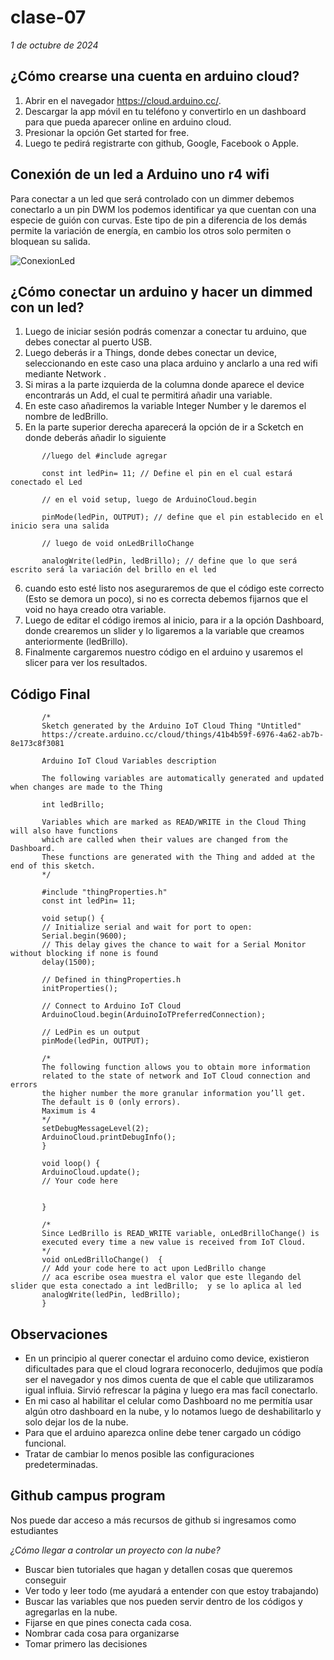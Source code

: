 # clase-07
*1 de octubre de 2024*

## ¿Cómo crearse una cuenta en arduino cloud?

1. Abrir en el navegador https://cloud.arduino.cc/.
2. Descargar la app móvil en tu teléfono y convertirlo en un dashboard para que pueda aparecer online en arduino cloud.
3. Presionar la opción Get started for free.
4. Luego te pedirá registrarte con github, Google, Facebook o Apple.

## Conexión de un led a Arduino uno r4 wifi
Para conectar a un led que será controlado con un dimmer debemos conectarlo a un pin DWM los podemos identificar ya que cuentan con una especie de guión con curvas. Este tipo de pin a diferencia de los demás permite la variación de energía, en cambio los otros solo permiten o bloquean su salida.

 ![ConexionLed](https://github.com/user-attachments/assets/fc270553-770f-4d32-a951-1f9d040a719c)

 ## ¿Cómo conectar un arduino y hacer un dimmed con un led?
 
1. Luego de iniciar sesión podrás comenzar a conectar tu arduino, que debes conectar al puerto USB.
2. Luego deberás ir a Things, donde debes conectar un device, seleccionando en este caso una placa arduino y anclarlo a una red wifi mediante Network .
2. Si miras a la parte izquierda de la columna donde aparece el device encontrarás un Add, el cual te permitirá añadir una variable.
4. En este caso añadiremos la variable Integer Number y le daremos el nombre de ledBrillo.
5. En la parte superior derecha aparecerá la opción de ir a Scketch en donde deberás añadir lo siguiente
```
       //luego del #include agregar

       const int ledPin= 11; // Define el pin en el cual estará conectado el Led

       // en el void setup, luego de ArduinoCloud.begin

       pinMode(ledPin, OUTPUT); // define que el pin establecido en el inicio sera una salida

       // luego de void onLedBrilloChange

       analogWrite(ledPin, ledBrillo); // define que lo que será escrito será la variación del brillo en el led
```
6. cuando esto esté listo nos aseguraremos de que el código este correcto (Esto se demora un poco), si no es correcta debemos fijarnos que el void no haya creado otra variable.
7. Luego de editar el código iremos al inicio, para ir a la opción Dashboard, donde crearemos un slider y lo ligaremos a la variable que creamos anteriormente (ledBrillo).
8. Finalmente cargaremos nuestro código en el arduino y usaremos el slicer para ver los resultados.

## Código Final
```
       /* 
       Sketch generated by the Arduino IoT Cloud Thing "Untitled"
       https://create.arduino.cc/cloud/things/41b4b59f-6976-4a62-ab7b-8e173c8f3081 

       Arduino IoT Cloud Variables description

       The following variables are automatically generated and updated when changes are made to the Thing

       int ledBrillo;

       Variables which are marked as READ/WRITE in the Cloud Thing will also have functions
       which are called when their values are changed from the Dashboard.
       These functions are generated with the Thing and added at the end of this sketch.
       */

       #include "thingProperties.h"
       const int ledPin= 11;

       void setup() {
       // Initialize serial and wait for port to open:
       Serial.begin(9600);
       // This delay gives the chance to wait for a Serial Monitor without blocking if none is found
       delay(1500); 

       // Defined in thingProperties.h
       initProperties();

       // Connect to Arduino IoT Cloud
       ArduinoCloud.begin(ArduinoIoTPreferredConnection);

       // LedPin es un output
       pinMode(ledPin, OUTPUT);
  
       /*
       The following function allows you to obtain more information
       related to the state of network and IoT Cloud connection and errors
       the higher number the more granular information you’ll get.
       The default is 0 (only errors).
       Maximum is 4
       */
       setDebugMessageLevel(2);
       ArduinoCloud.printDebugInfo();
       }

       void loop() {
       ArduinoCloud.update();
       // Your code here 
  
  
       }

       /*
       Since LedBrillo is READ_WRITE variable, onLedBrilloChange() is
       executed every time a new value is received from IoT Cloud.
       */
       void onLedBrilloChange()  {
       // Add your code here to act upon LedBrillo change
       // aca escribe osea muestra el valor que este llegando del slider que esta conectado a int ledBrillo;  y se lo aplica al led
       analogWrite(ledPin, ledBrillo);
       }
```

## Observaciones 

- En un principio al querer conectar el arduino como device, existieron dificultades para que el cloud lograra reconocerlo, dedujimos que podía ser el navegador y nos dimos cuenta de que el cable que utilizaramos igual influia. Sirvió refrescar la página y luego era mas facíl conectarlo.
- En mi caso al habilitar el celular como Dashboard no me permitía usar algún otro dashboard en la nube, y lo notamos luego de deshabilitarlo y solo dejar los de la nube.
- Para que el arduino aparezca online  debe tener cargado un código funcional.
- Tratar de cambiar lo menos posible las configuraciones predeterminadas.

## Github campus program
Nos puede dar acceso a más recursos de github si ingresamos como estudiantes

*¿Cómo llegar a controlar un proyecto con la nube?*

- Buscar bien tutoriales que hagan y detallen cosas que queremos conseguir
- Ver todo y leer todo (me ayudará a entender con que estoy trabajando)
- Buscar las variables que nos pueden servir dentro de los códigos y agregarlas en la nube.
- Fijarse en que pines conecta cada cosa.
- Nombrar cada cosa para organizarse
- Tomar primero las decisiones





